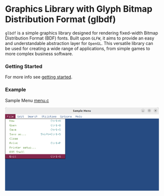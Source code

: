 # Graphics Library with Glyph Bitmap Distribution Format (glbdf)

`glbdf` is a simple graphics library designed for rendering fixed-width Bitmap Distribution Format (BDF) fonts. Built upon `GLFW`,
it aims to provide an easy and understandable abstraction layer for `OpenGL`. This versatile library can be used for creating a
wide range of applications, from simple games to more complex business software.

### Getting Started

For more info see [getting started](docs/README.md).

### Example

Sample Menu [menu.c](src/menu.c)

![Main](docs/assets/img/menu.png)
